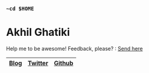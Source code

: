 ### `~cd $HOME` 

# Akhil Ghatiki 

Help me to be awesome! Feedback, please? : [Send here](https://docs.google.com/forms/d/13i_GikjxE9X2sZ9GFHxPT3sWBGSzZ8ef2yG0fAS0cd8/viewform?edit_requested=true) 

|        [Blog](https://akhil-ghatiki.github.io/#/archive)      |      [Twitter](https://twitter.com/akhilghatiki)                   |   [Github](https://github.com/akhil-ghatiki)                           |
|----------------|-------------------------------|-----------------------------|



